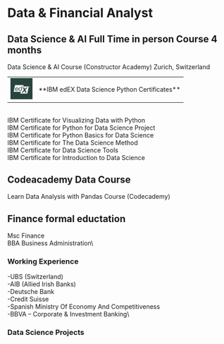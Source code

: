 # Data & Financial Analyst

## Data Science & AI Full Time in person Course 4 months
Data Science & AI Course (Constructor Academy) Zurich, Switzerland

<table>
  <tr>
    <td valign="middle"><img src="edX_logo.png" alt="Alt text for your image" width="50"></td>
    <td valign="middle">**IBM edEX Data Science Python Certificates**</td>
  </tr>
</table>
<br>
IBM Certificate for Visualizing Data with Python<br>
IBM Certificate for Python for Data Science Project<br>
IBM Certificate for Python Basics for Data Science<br>
IBM Certificate for The Data Science Method<br>
IBM Certificate for Data Science Tools<br>
IBM Certificate for Introduction to Data Science

## Codeacademy Data Course
Learn Data Analysis with Pandas Course (Codecademy)

## Finance formal eductation
Msc Finance\
BBA Business Administration\

### Working Experience
-UBS (Switzerland)\
-AIB (Allied Irish Banks)\
-Deutsche Bank\
-Credit Suisse\
-Spanish Ministry Of Economy And Competitiveness\
-BBVA – Corporate & Investment Banking\

### Data Science Projects
